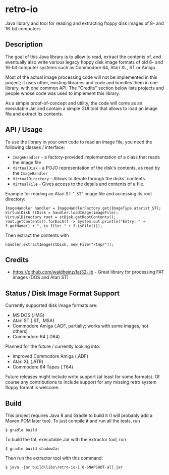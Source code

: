 # retro-io
Java library and tool for reading and extracting floppy disk images of 8- and 16-bit computers

## Description

The goal of this Java library is to allow to read, extract the contents of, and eventually also write various 
legacy floppy disk image formats of old 8- and 16-bit computer systems such as Commodore 64, Atari XL, ST or Amiga.

Most of the actual image processing code will not be implemented in this project; it uses other, existing libraries
and code and bundles them in one library, with one common API. The "Credits" section below lists projects and people
whose code was used to implement this library.

As a simple proof-of-concept and utility, the code will come as an executable Jar and contain a simple GUI tool that
allows to load an image file and extract its contents.

## API / Usage

To use the library in your own code to read an image file, you need the following classes / interface:

* `ImageHandler` - a factory-provided implementation of a class that reads the image file
* `VirtualDisk` - a POJO representation of the disk's contents, as read by the `ImageHandler`
* `VirtualDirectory` - Allows to iterate through the disks' contents
* `VirtualFile` - Gives access to the details and contents of a file.

Example for reading an Atari ST "`.ST`" image file and accessing its root directory:

```File imageFile = new File("./SOMEGAME.ST");
ImageHandler handler = ImageHandlerFactory.get(ImageType.atarist_ST);
VirtualDisk stDisk = handler.loadImage(imageFile);
VirtualDirectory root = stDisk.getRootContents();
root.getContents().forEach(f -> System.out.println("Entry: " + f.getName() + ", is file: " + f.isFile()));
```

Then extract the contents with

```
handler.extractImage(stDisk, new File("/tmp/"));
```

## Credits

* https://github.com/waldheinz/fat32-lib - Great library for processing FAT images (DOS and Atari ST)

## Status / Disk Image Format Support

Currently supported disk image formats are:

* MS DOS (.IMG)
* Atari ST (.ST, .MSA)
* Commodore Amiga (.ADF, partially; works with some images, not others)
* Commodore 64 (.D64)

Planned for the future / currently looking into:

* improved Commodore Amiga (.ADF)
* Atari XL (.ATR)
* Commodore 64 Tapes (.T64)

Future releases might include write support (at least for some formats). Of course any contributions to 
include support for any missing retro system floppy format is welcome.


## Build

This project requires Java 8 and Gradle to build it (I will probably add a Maven POM later too). 
To just compile it and run all the tests, run

```
$ gradle build
````

To build the fat, executable Jar with the extractor tool, run

```
$ gradle build shadowJar
````

Then run the extractor tool with this command:

```
$ java -jar build\libs\retro-io-1.0-SNAPSHOT-all.jar
````
